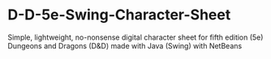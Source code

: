# D-D-5e-Swing-Character-Sheet
Simple, lightweight, no-nonsense digital character sheet for fifth edition (5e) Dungeons and Dragons (D&amp;D) made with Java (Swing) with NetBeans
